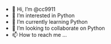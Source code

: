- 👋 Hi, I’m @cc9911
- 👀 I’m interested in Python 
- 🌱 I’m currently learning Python 
- 💞️ I’m looking to collaborate on Python 
- 📫 How to reach me ...

<!---
cc9911/cc9911 is a ✨ special ✨ repository because its `README.md` (this file) appears on your GitHub profile.
You can click the Preview link to take a look at your changes.
--->
